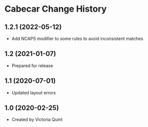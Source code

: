 Cabecar Change History
====================

1.2.1 (2022-05-12)
------------------
* Add NCAPS modifier to some rules to avoid inconsistent matches

1.2 (2021-01-07)
----------------
* Prepared for release 

1.1 (2020-07-01)
----------------
* Updated layout errors

1.0 (2020-02-25)
----------------
* Created by Victoria Quint
